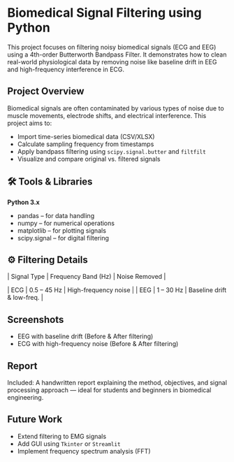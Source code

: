# Biomedical Signal Filtering using Python

This project focuses on filtering noisy biomedical signals (ECG and EEG) using a 4th-order Butterworth Bandpass Filter. It demonstrates how to clean real-world physiological data by removing noise like baseline drift in EEG and high-frequency interference in ECG.

## Project Overview
Biomedical signals are often contaminated by various types of noise due to muscle movements, electrode shifts, and electrical interference. This project aims to:

- Import time-series biomedical data (CSV/XLSX)
- Calculate sampling frequency from timestamps
- Apply bandpass filtering using `scipy.signal.butter` and `filtfilt`
- Visualize and compare original vs. filtered signals

## 🛠 Tools & Libraries
**Python 3.x**
   - pandas – for data handling
   - numpy – for numerical operations
   - matplotlib – for plotting signals
   - scipy.signal – for digital filtering

## ⚙️ Filtering Details

| Signal Type | Frequency Band (Hz) | Noise Removed               |

|   ECG       | 0.5 – 45 Hz         | High-frequency noise        |
|   EEG       | 1 – 30 Hz           | Baseline drift & low-freq.  |


##  Screenshots
-  EEG with baseline drift (Before & After filtering)
-  ECG with high-frequency noise (Before & After filtering)

## Report
Included: A handwritten report explaining the method, objectives, and signal processing approach — ideal for students and beginners in biomedical engineering.

## Future Work
- Extend filtering to EMG signals  
- Add GUI using `Tkinter` or `Streamlit`  
- Implement frequency spectrum analysis (FFT)


